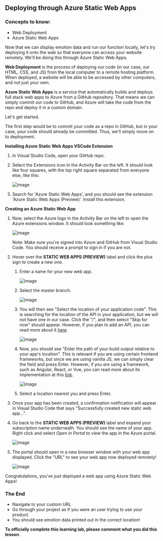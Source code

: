 ## Deploying through Azure Static Web Apps

### Concepts to know:
* Web Deployment
* Azure Static Web Apps

Now that we can display emotion data and run our function locally, let's try deploying it onto the web so that everyone can access your website remotely. We'll be doing this through Azure Static Web Apps.

**Web Deployment** is the process of deploying our code (in our case, our HTML, CSS, and JS) from the local computer to a remote hosting platform. When deployed, a website will be able to be accessed by other computers, and not just your own.

**Azure Static Web Apps** is a service that automatically builds and deploys full stack web apps to Azure from a GitHub repository. That means we can simply commit our code to GitHub, and Azure will take the code from the repo and deploy it in a custom domain.

Let's get started.

The first step would be to commit your code as a repo in GitHub, but in your case, your code should already be committed. Thus, we'll simply move on to deployment.

**Installing Azure Static Web Apps VSCode Extension**

1. In Visual Studio Code, open your GitHub repo.
2. Select the Extensions icon in the Activity Bar on the left. It should look like four squares, with the top right square separated from everyone else, like this:

   ![image](https://user-images.githubusercontent.com/49426183/103468402-c2f71200-4d26-11eb-9648-35b821b0666e.png)
   
3. Search for 'Azure Static Web Apps', and you should see the extension 'Azure Static Web Apps (Preview)'. Install this extension.

**Creating an Azure Static Web App**

1. Now, select the Azure logo in the Activity Bar on the left to open the Azure extensions window. It should look something like: 

   ![image](https://user-images.githubusercontent.com/49426183/103468430-e5892b00-4d26-11eb-9e13-cabd60e4b852.png)
   
   Note: Make sure you're signed into Azure and GitHub from Visual Studio Code. You should receive a prompt to sign in if you are not.
2. Hover over the **STATIC WEB APPS (PREVIEW)** label and click the plus sign to create a new one.
   1. Enter a name for your new web app.
      
      ![image](https://user-images.githubusercontent.com/49426183/103468439-f46fdd80-4d26-11eb-8fea-3ab01e404887.png)
      
   2. Select the master branch.
      
      ![image](https://user-images.githubusercontent.com/49426183/103468443-ffc30900-4d26-11eb-9b27-c868a085da15.png)
   
   3. You will then see "Select the location of your application code". This is searching for the location of the API in your application, but we will not have one in our case. Click the "/", and then select "Skip for now" should appear. However, if you plan to add an API, you can read more about it [here](https://docs.microsoft.com/en-us/azure/static-web-apps/add-api).
      
      ![image](https://user-images.githubusercontent.com/49426183/103468455-10737f00-4d27-11eb-9079-f29989377dfc.png)
   
   4. Now, you should see "Enter the path of your build output relative to your app's location". This is relevant if you are using certain frontend frameworks, but since we are using vanilla JS, we can simply clear the field and press Enter. However, if you *are* using a framework, such as Angular, React, or Vue, you can read more about its implementation at this [link](https://docs.microsoft.com/en-us/azure/static-web-apps/getting-started?tabs=angular).
   
      ![image](https://user-images.githubusercontent.com/49426183/103468460-1ec19b00-4d27-11eb-8598-e2c5b5f5c6b6.png)
      
   5. Select a location nearest you and press Enter.
3. Once your app has been created, a confirmation notification will appear in Visual Studio Code that says "Successfully created new static web app...".
4. Go back to the **STATIC WEB APPS (PREVIEW)** label and expand your subscription name underneath. You should see the name of your app. Right click and select *Open in Portal* to view the app in the Azure portal.

   ![image](https://user-images.githubusercontent.com/49426183/103468464-2bde8a00-4d27-11eb-9f98-b96dd04f665d.png)
   
5. The portal should open in a new browser window with your web app displayed. Click the "URL" to see your web app now deployed remotely! 

   ![image](https://user-images.githubusercontent.com/49426183/103468468-36991f00-4d27-11eb-8aba-7522dd71c94f.png)

Congratulations, you've just deployed a web app using Azure Static Web Apps!

### The End

* Navigate to your custom URL 
* Go through your project as if you were an user trying to use your product.
* You should see emotion data printed out in the correct location!

**To officially complete this learning lab, please comment what you did this lesson.**
